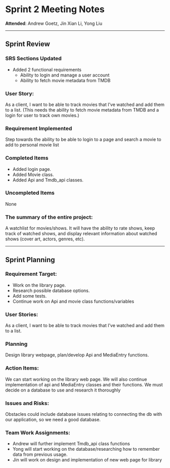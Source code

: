 # Sprint 2 Meeting Notes

**Attended**: Andrew Goetz, Jin Xian Li, Yong Liu 

***

## Sprint Review

### SRS Sections Updated

- Added 2 functional requirements
  - Ability to login and manage a user account
  - Ability to fetch movie metadata from TMDB

###  User Story:

As a client, I want to be able to track movies that I’ve watched and add them to a list. (This needs the ability to fetch movie metadata from TMDB and a login for user to track own movies.)

### Requirement Implemented

Step towards the ability to be able to login to a page and search a movie to add to personal movie list

### Completed Items

- Added login page.
- Added Movie class.
- Added Api and Tmdb_api classes.

### Uncompleted Items

None

### The summary of the entire project:

A watchlist for movies/shows. It will have the ability to rate shows, keep track of watched shows, and display relevant information about watched shows (cover art, actors, genres, etc).

***

## Sprint Planning

### Requirement Target:

- Work on the library page.
- Research possible database options.
- Add some tests.
- Continue work on Api and movie class functions/variables

### User Stories:

As a client, I want to be able to track movies that I’ve watched and add them to a list.

### Planning

Design library webpage, plan/develop Api and MediaEntry functions.

### Action Items:

We can start working on the library web page. We will also continue implementation of api and MediaEntry classes and their functions. We must decide on a database to use and research it thoroughly

### Issues and Risks:

Obstacles could include database issues relating to connecting the db with our application, so we need a good database.

### Team Work Assignments:

- Andrew will further implement Tmdb_api class functions
- Yong will start working on the database/researching how to remember data from previous usage.
- Jin will work on design and implementation of new web page for library

